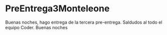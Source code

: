 # PreEntrega3Monteleone
Buenas noches, hago entrega de la tercera pre-entrega. Saldudos al todo el equipo Coder. Buenas noches
